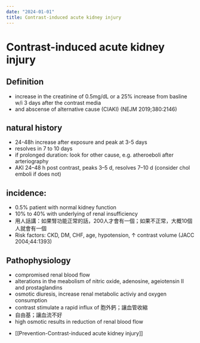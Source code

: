 ```yaml
---
date: "2024-01-01"
title: Contrast-induced acute kidney injury
---
```


# Contrast-induced acute kidney injury

## Definition
- increase in the creatinine of 0.5mg/dL or a 25% increase from basline w/i 3 days after the contrast media 
- and abscense of alternative cause
(CIAKI) (NEJM 2019;380:2146)

## natural history 
- 24-48h increase after exposure and peak at 3-5 days
- resolves in 7 to 10 days
- if prolonged duration: look for other cause, e.g. atheroeboli after arteriography
- AKI 24–48 h post contrast, peaks 3–5 d, resolves 7–10 d (consider chol emboli if does not)

## incidence: 
- 0.5% patient with normal kidney function
- 10% to 40% with underlying of renal insufficiency
- 用人話講：如果腎功能正常的話，200人才會有一個；如果不正常，大概10個人就會有一個
- Risk factors: CKD, DM, CHF, age, hypotension, ↑ contrast volume (JACC 2004;44:1393)

## Pathophysiology
- compromised renal blood flow
- alterations in the meabolism of nitric oxide, adenosine, ageiotensin II and prostaglandins
- osmotic diuresis, increase renal metabolic activiy and oxygen consumption
- contrast stimulate a rapid influx of 胞外鈣；讓血管收縮
- 自由基；讓血流不好
- high osmotic results in reduction of renal blood flow

* [[Prevention-Contrast-induced acute kidney injury]]
